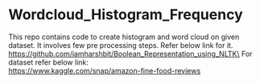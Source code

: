 # Wordcloud_Histogram_Frequency

This repo contains code to create histogram and word cloud on given dataset. It involves few pre processing steps. Refer below link for it.\
https://github.com/iamharshbit/Boolean_Representation_using_NLTK\
For dataset refer below link:\
https://www.kaggle.com/snap/amazon-fine-food-reviews